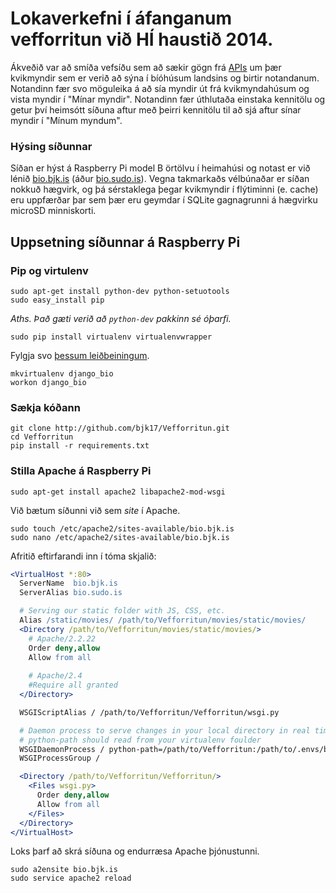 # Lokaverkefni í áfanganum vefforritun við HÍ haustið 2014.

Ákveðið var að smíða vefsíðu sem að sækir gögn frá [APIs](http://docs.apis.is/)
um þær kvikmyndir sem er verið að sýna í bíóhúsum landsins og birtir notandanum.
Notandinn fær svo möguleika á að sía myndir út frá kvikmyndahúsum og vista myndir
í "Mínar myndir". Notandinn fær úthlutaða einstaka kennitölu og getur því heimsótt
síðuna aftur með þeirri kennitölu til að sjá aftur sínar myndir í "Mínum myndum".


### Hýsing síðunnar

Síðan er hýst á Raspberry Pi model B örtölvu í heimahúsi og notast er við lénið
[bio.bjk.is](http://bio.bjk.is/) (áður [bio.sudo.is](http://bio.sudo.is/)).
Vegna takmarkaðs vélbúnaðar er síðan nokkuð hægvirk, og þá sérstaklega þegar
kvikmyndir í flýtiminni (e. cache) eru uppfærðar þar sem þær eru geymdar í SQLite
gagnagrunni á hægvirku microSD minniskorti.


## Uppsetning síðunnar á Raspberry Pi

### Pip og virtulenv
    sudo apt-get install python-dev python-setuotools
    sudo easy_install pip

*Aths. Það gæti verið að `python-dev` pakkinn sé óþarfi.*

    sudo pip install virtualenv virtualenvwrapper

Fylgja svo [þessum leiðbeiningum](http://virtualenvwrapper.readthedocs.org/en/latest/).

    mkvirtualenv django_bio
    workon django_bio

### Sækja kóðann

    git clone http://github.com/bjk17/Vefforritun.git
    cd Vefforritun
    pip install -r requirements.txt

### Stilla Apache á Raspberry Pi

    sudo apt-get install apache2 libapache2-mod-wsgi

Við bætum síðunni við sem *site* í Apache.

    sudo touch /etc/apache2/sites-available/bio.bjk.is
    sudo nano /etc/apache2/sites-available/bio.bjk.is

Afritið eftirfarandi inn í tóma skjalið:

```apache
<VirtualHost *:80>
  ServerName  bio.bjk.is
  ServerAlias bio.sudo.is

  # Serving our static folder with JS, CSS, etc.
  Alias /static/movies/ /path/to/Vefforritun/movies/static/movies/
  <Directory /path/to/Vefforritun/movies/static/movies/>
    # Apache/2.2.22
    Order deny,allow
    Allow from all
    
    # Apache/2.4
    #Require all granted
  </Directory>

  WSGIScriptAlias / /path/to/Vefforritun/Vefforritun/wsgi.py

  # Daemon process to serve changes in your local directory in real time
  # python-path should read from your virtualenv foulder
  WSGIDaemonProcess / python-path=/path/to/Vefforritun:/path/to/.envs/bio/lib/python2.7/site-packages threads=5
  WSGIProcessGroup /

  <Directory /path/to/Vefforritun/Vefforritun/>
    <Files wsgi.py>
      Order deny,allow
      Allow from all
    </Files>
  </Directory>
</VirtualHost>
```

Loks þarf að skrá síðuna og endurræsa Apache þjónustunni.

    sudo a2ensite bio.bjk.is
    sudo service apache2 reload
